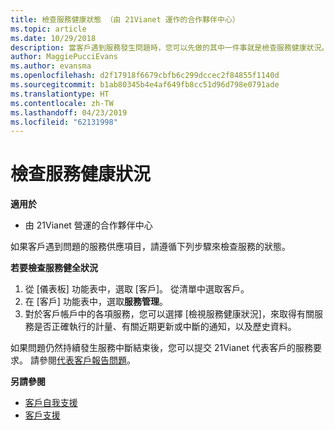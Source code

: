 ```yaml
---
title: 檢查服務健康狀態 （由 21Vianet 運作的合作夥伴中心）
ms.topic: article
ms.date: 10/29/2018
description: 當客戶遇到服務發生問題時，您可以先做的其中一件事就是檢查服務健康狀況。
author: MaggiePucciEvans
ms.author: evansma
ms.openlocfilehash: d2f17918f6679cbfb6c299dccec2f84855f1140d
ms.sourcegitcommit: b1ab80345b4e4af649fb8cc51d96d798e0791ade
ms.translationtype: HT
ms.contentlocale: zh-TW
ms.lasthandoff: 04/23/2019
ms.locfileid: "62131998"
---
```

# <a name="check-service-health"></a>檢查服務健康狀況

**適用於**

-   由 21Vianet 營運的合作夥伴中心


如果客戶遇到問題的服務供應項目，請遵循下列步驟來檢查服務的狀態。

**若要檢查服務健全狀況**

1.  從 [儀表板] 功能表中，選取 [客戶]。 從清單中選取客戶。
2.  在 [客戶] 功能表中，選取**服務管理**。
3.  對於客戶帳戶中的各項服務，您可以選擇 \[檢視服務健康狀況\]，來取得有關服務是否正確執行的計量、有關近期更新或中斷的通知，以及歷史資料。

如果問題仍然持續發生服務中斷結束後，您可以提交 21Vianet 代表客戶的服務要求。 請參閱[代表客戶報告問題](report-problems-on-behalf-of-a-customer.md)。

**另請參閱**

-   [客戶自我支援](customer-self-support.md)
-   [客戶支援](customer-support.md)